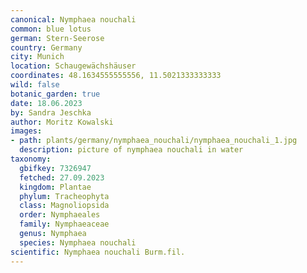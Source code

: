 ```yaml
---
canonical: Nymphaea nouchali
common: blue lotus
german: Stern-Seerose
country: Germany
city: Munich
location: Schaugewächshäuser
coordinates: 48.1634555555556, 11.5021333333333
wild: false
botanic_garden: true
date: 18.06.2023
by: Sandra Jeschka
author: Moritz Kowalski
images:
- path: plants/germany/nymphaea_nouchali/nymphaea_nouchali_1.jpg
  description: picture of nymphaea nouchali in water
taxonomy:
  gbifkey: 7326947
  fetched: 27.09.2023
  kingdom: Plantae
  phylum: Tracheophyta
  class: Magnoliopsida
  order: Nymphaeales
  family: Nymphaeaceae
  genus: Nymphaea
  species: Nymphaea nouchali
scientific: Nymphaea nouchali Burm.fil.
---
```

